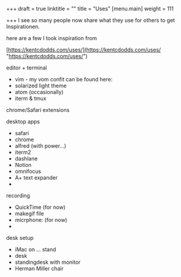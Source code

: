 +++
draft = true
linktitle = ""
title = "Uses"
[menu.main]
weight = 111

+++
I see so many people now share what they use for others to get Inspirationen.

here are a few I took inspiration from

[https://kentcdodds.com/uses/](https://kentcdodds.com/uses/ "https://kentcdodds.com/uses/")

editor + terminal

* vim - my vom confit can be found here:
* solarized light theme
* atom (occasionally)
* iterm & tmux 

chrome/Safari extensions

desktop apps

* safari
* chrome
* alfred (with power...)
* iterm2
* dashlane
* Notion
* omnifocus
* A+ text expander
* 

recording

* QuickTime (for now)
* makegif file
* micrphone: (for now)
* 

desk setup

* iMac on ... stand
* desk
* standingdesk with monitor
* Herman Miller chair